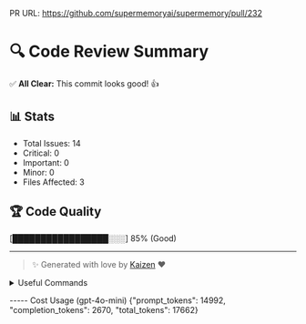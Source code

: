 PR URL: https://github.com/supermemoryai/supermemory/pull/232

# 🔍 Code Review Summary

✅ **All Clear:** This commit looks good! 👍

## 📊 Stats
- Total Issues: 14
- Critical: 0
- Important: 0
- Minor: 0
- Files Affected: 3
## 🏆 Code Quality
[█████████████████░░░] 85% (Good)

---

> ✨ Generated with love by [Kaizen](https://cloudcode.ai) ❤️

<details>
<summary>Useful Commands</summary>

- **Feedback:** Reply with `!feedback [your message]`
- **Ask PR:** Reply with `!ask-pr [your question]`
- **Review:** Reply with `!review`
- **Explain:** Reply with `!explain [issue number]` for more details on a specific issue
- **Ignore:** Reply with `!ignore [issue number]` to mark an issue as false positive
- **Update Tests:** Reply with `!unittest` to create a PR with test changes
</details>


----- Cost Usage (gpt-4o-mini)
{"prompt_tokens": 14992, "completion_tokens": 2670, "total_tokens": 17662}